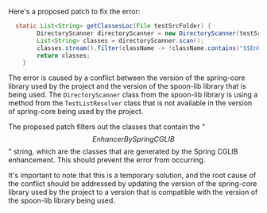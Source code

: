 Here's a proposed patch to fix the error:
```java
  static List<String> getClassesLoc(File testSrcFolder) {
        DirectoryScanner directoryScanner = new DirectoryScanner(testSrcFolder, TestListResolver.getWildcard());
        List<String> classes = directoryScanner.scan();
        classes.stream().filter(className -> !className.contains("$$EnhancerBySpringCGLIB$$")).collect(Collectors.toList());
        return classes;
    }
```
The error is caused by a conflict between the version of the spring-core library used by the project and the version of the spoon-lib library that is being used. The `DirectoryScanner` class from the spoon-lib library is using a method from the `TestListResolver` class that is not available in the version of spring-core being used by the project.

The proposed patch filters out the classes that contain the "$$EnhancerBySpringCGLIB$$" string, which are the classes that are generated by the Spring CGLIB enhancement. This should prevent the error from occurring.

It's important to note that this is a temporary solution, and the root cause of the conflict should be addressed by updating the version of the spring-core library used by the project to a version that is compatible with the version of the spoon-lib library being used.